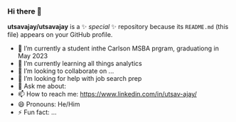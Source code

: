 ### Hi there 👋


**utsavajay/utsavajay** is a ✨ _special_ ✨ repository because its `README.md` (this file) appears on your GitHub profile.

- 🔭 I’m currently a student inthe Carlson MSBA prgram, graduationg in May 2023 
- 🌱 I’m currently learning all things analytics
- 👯 I’m looking to collaborate on ...
- 🤔 I’m looking for help with job search prep
- 💬 Ask me about:
- 📫 How to reach me: https://www.linkedin.com/in/utsav-ajay/
- 😄 Pronouns: He/Him
- ⚡ Fun fact: ...

